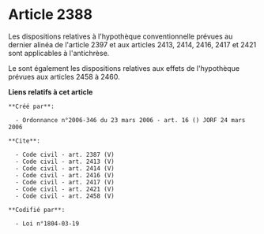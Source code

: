 # Article 2388

Les dispositions relatives à l'hypothèque conventionnelle prévues au dernier alinéa de l'article 2397 et aux articles 2413,
2414, 2416, 2417 et 2421 sont applicables à l'antichrèse. 

Le sont également les dispositions relatives aux effets de l'hypothèque prévues aux articles 2458 à 2460.

**Liens relatifs à cet article**

	**Créé par**:

	  - Ordonnance n°2006-346 du 23 mars 2006 - art. 16 () JORF 24 mars 2006

	**Cite**:

	  - Code civil - art. 2387 (V)
	  - Code civil - art. 2413 (V)
	  - Code civil - art. 2414 (V)
	  - Code civil - art. 2416 (V)
	  - Code civil - art. 2417 (V)
	  - Code civil - art. 2421 (V)
	  - Code civil - art. 2458 (V)

	**Codifié par**:

	  - Loi n°1804-03-19
